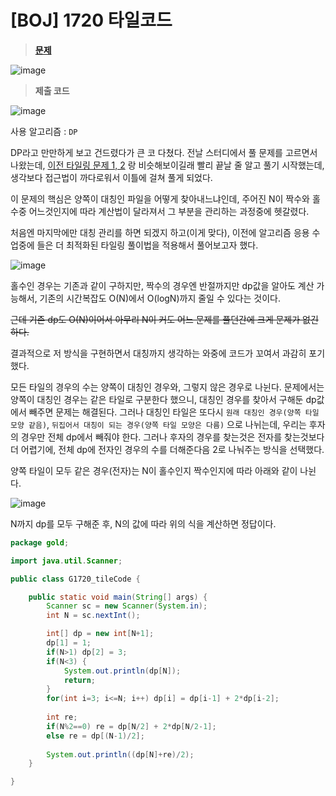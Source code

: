 # [BOJ] 1720 타일코드
> **[문제](https://www.acmicpc.net/problem/1720)**
> 

![image](https://user-images.githubusercontent.com/80896077/173896038-722284e4-cdd9-4dc2-a71d-ef558a77e1d4.png)

> **제출 코드**

![image](https://user-images.githubusercontent.com/80896077/173896395-a3ae7da6-537b-4178-b2a4-a9c7b08c45b6.png)


사용 알고리즘 : `DP`

DP라고 만만하게 보고 건드렸다가 큰 코 다쳤다.
전날 스터디에서 풀 문제를 고르면서 나왔는데, [이전 타일링 문제 1, 2](https://www.notion.so/S11726-2xn-f342848c4e3d453a8971b0ffd483a514) 랑 비슷해보이길래 빨리 끝날 줄 알고 풀기 시작했는데, 생각보다 접근법이 까다로워서 이틀에 걸쳐 풀게 되었다.

이 문제의 핵심은 양쪽이 대칭인 파일을 어떻게 찾아내느냐인데, 주어진 N이 짝수와 홀수중 어느것인지에 따라 계산법이 달라져서 그 부분을 관리하는 과정중에 헷갈렸다.

처음엔 마지막에만 대칭 관리를 하면 되겠지 하고(이게 맞다), 이전에 알고리즘 응용 수업중에 들은 더 최적화된 타일링 풀이법을 적용해서 풀어보고자 했다.

![image](https://user-images.githubusercontent.com/80896077/173896274-a16de8d0-9b3d-4801-a23a-244fdd17d600.png)

홀수인 경우는 기존과 같이 구하지만, 짝수의 경우엔 반절까지만 dp값을 알아도 계산 가능해서,
기존의 시간복잡도 O(N)에서 O(logN)까지 줄일 수 있다는 것이다.

~~근데 기존 dp도 O(N)이어서 아무리 N이 커도 어느 문제를 풀던간에 크게 문제가 없긴 하다.~~

결과적으로 저 방식을 구현하면서 대칭까지 생각하는 와중에 코드가 꼬여서 과감히 포기했다.

모든 타일의 경우의 수는 양쪽이 대칭인 경우와, 그렇지 않은 경우로 나뉜다.
문제에서는 양쪽이 대칭인 경우는 같은 타일로 구분한다 했으니, 대칭인 경우를 찾아서 구해둔 dp값에서 빼주면 문제는 해결된다. 그러나 대칭인 타일은 또다시 `원래 대칭인 경우(양쪽 타일 모양 같음)`, `뒤집어서 대칭이 되는 경우(양쪽 타일 모양은 다름)` 으로 나뉘는데, 우리는 후자의 경우만 전체 dp에서 빼줘야 한다. 그러나 후자의 경우를 찾는것은 전자를 찾는것보다 더 어렵기에, 전체 dp에 전자인 경우의 수를 더해준다음 2로 나눠주는 방식을 선택했다.

양쪽 타일이 모두 같은 경우(전자)는 N이 홀수인지 짝수인지에 따라 아래와 같이 나뉜다.

![image](https://user-images.githubusercontent.com/80896077/173896330-08220292-a4c6-49ed-8731-e4f6f711ea04.png)

N까지 dp를 모두 구해준 후, N의 값에 따라 위의 식을 계산하면 정답이다.

```java
package gold;

import java.util.Scanner;

public class G1720_tileCode {

	public static void main(String[] args) {
		Scanner sc = new Scanner(System.in);
		int N = sc.nextInt();

		int[] dp = new int[N+1];
		dp[1] = 1;
		if(N>1) dp[2] = 3;
		if(N<3) {
			System.out.println(dp[N]);
			return;
		}
		for(int i=3; i<=N; i++) dp[i] = dp[i-1] + 2*dp[i-2];
		
		int re;
		if(N%2==0) re = dp[N/2] + 2*dp[N/2-1];
		else re = dp[(N-1)/2];
		
		System.out.println((dp[N]+re)/2);
	}

}
```
